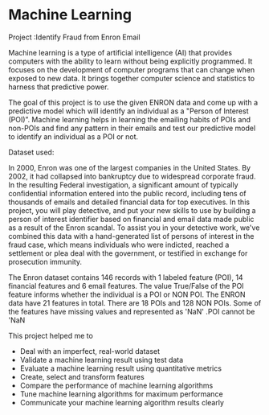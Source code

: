 # Machine Learning
Project :Identify Fraud from Enron Email

Machine learning is a type of artificial intelligence (AI) that provides computers with the ability to learn without being explicitly programmed. It focuses on the development of computer programs that can change when exposed to new data. It brings together computer science and statistics to harness that predictive power.

The goal of this project is to use the given ENRON data and come up with a predictive model which will identify an individual as a "Person of Interest (POI)”. Machine learning helps in learning the emailing habits of POIs and non-POIs and find any pattern in their emails and test our predictive model to identify an individual as a POI or not.

Dataset used:

In 2000, Enron was one of the largest companies in the United States. By 2002, it had collapsed into bankruptcy due to widespread corporate fraud. In the resulting Federal investigation, a significant amount of typically confidential information entered into the public record, including tens of thousands of emails and detailed financial data for top executives. In this project, you will play detective, and put your new skills to use by building a person of interest identifier based on financial and email data made public as a result of the Enron scandal. To assist you in your detective work, we've combined this data with a hand-generated list of persons of interest in the fraud case, which means individuals who were indicted, reached a settlement or plea deal with the government, or testified in exchange for prosecution immunity.

The Enron dataset contains 146 records with 1 labeled feature (POI), 14 financial features and 6 email features. The value True/False of the POI feature informs whether the individual is a POI or NON POI.
The ENRON data have 21 features in total. There are 18 POIs and 128 NON POIs. Some of the features have missing values and represented as 'NaN' .POI cannot be 'NaN


This project helped me to 
- Deal with an imperfect, real-world dataset
- Validate a machine learning result using test data
- Evaluate a machine learning result using quantitative metrics
- Create, select and transform features
- Compare the performance of machine learning algorithms
- Tune machine learning algorithms for maximum performance
- Communicate your machine learning algorithm results clearly
